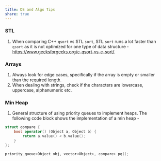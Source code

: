 ```yaml
---
title: DS and Algo Tips
share: true
---
```


### STL

1. When comparing C++ `qsort` vs STL `sort`, STL `sort` runs a lot faster than `qsort` as it is not optimized for one type of data structure - https://www.geeksforgeeks.org/c-qsort-vs-c-sort/.

### Arrays

1. Always look for edge cases, specifically if the array is empty or smaller than the required length.
1. When dealing with strings, check if the characters are lowercase, uppercase, alphanumeric etc.

### Min Heap

1. General structure of using priority queues to implement heaps. The following code block shows the implementation of a min heap - 

````c++
struct compare {
	bool operator() (Object a, Object b) {
		return a.value() < b.value();
	}
};

priority_queue<Object obj, vector<Object>, compare> pq();
````
